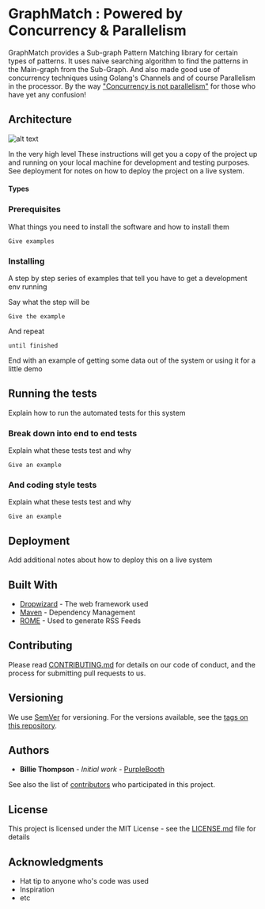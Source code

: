 
# **GraphMatch** : Powered by Concurrency & Parallelism
GraphMatch provides a Sub-graph Pattern Matching library for certain types of patterns. It uses naive searching algorithm to find the patterns in the Main-graph from the Sub-Graph. And also made good use of concurrency techniques using Golang's Channels and of course Parallelism in the processor. By the way ["Concurrency is not parallelism"](https://blog.golang.org/concurrency-is-not-parallelism) for those who have yet any confusion!

## **Architecture**
![alt text](https://github.com/enamoni/GraphMatch/blob/master/img/GraphMatch.png)

In the very high level These instructions will get you a copy of the project up and running on your local machine for development and testing purposes. See deployment for notes on how to deploy the project on a live system.
#### Types

### Prerequisites

What things you need to install the software and how to install them

```
Give examples
```

### Installing

A step by step series of examples that tell you have to get a development env running

Say what the step will be

```
Give the example
```

And repeat

```
until finished
```

End with an example of getting some data out of the system or using it for a little demo

## Running the tests

Explain how to run the automated tests for this system

### Break down into end to end tests

Explain what these tests test and why

```
Give an example
```

### And coding style tests

Explain what these tests test and why

```
Give an example
```

## Deployment

Add additional notes about how to deploy this on a live system

## Built With

* [Dropwizard](http://www.dropwizard.io/1.0.2/docs/) - The web framework used
* [Maven](https://maven.apache.org/) - Dependency Management
* [ROME](https://rometools.github.io/rome/) - Used to generate RSS Feeds

## Contributing

Please read [CONTRIBUTING.md](https://gist.github.com/PurpleBooth/b24679402957c63ec426) for details on our code of conduct, and the process for submitting pull requests to us.

## Versioning

We use [SemVer](http://semver.org/) for versioning. For the versions available, see the [tags on this repository](https://github.com/your/project/tags). 

## Authors

* **Billie Thompson** - *Initial work* - [PurpleBooth](https://github.com/PurpleBooth)

See also the list of [contributors](https://github.com/your/project/contributors) who participated in this project.

## License

This project is licensed under the MIT License - see the [LICENSE.md](LICENSE.md) file for details

## Acknowledgments

* Hat tip to anyone who's code was used
* Inspiration
* etc



